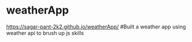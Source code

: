# weatherApp
https://sagar-pant-2k2.github.io/weatherApp/
#Built a weather app using weather api to brush up js skills
